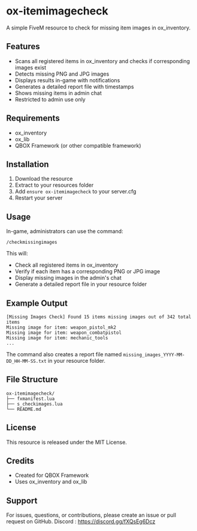# ox-itemimagecheck

A simple FiveM resource to check for missing item images in ox_inventory.

## Features

- Scans all registered items in ox_inventory and checks if corresponding images exist
- Detects missing PNG and JPG images
- Displays results in-game with notifications
- Generates a detailed report file with timestamps
- Shows missing items in admin chat
- Restricted to admin use only

## Requirements

- ox_inventory
- ox_lib
- QBOX Framework (or other compatible framework)

## Installation

1. Download the resource
2. Extract to your resources folder
3. Add `ensure ox-itemimagecheck` to your server.cfg
4. Restart your server

## Usage

In-game, administrators can use the command:
```
/checkmissingimages
```

This will:
- Check all registered items in ox_inventory
- Verify if each item has a corresponding PNG or JPG image
- Display missing images in the admin's chat
- Generate a detailed report file in your resource folder

## Example Output

```
[Missing Images Check] Found 15 items missing images out of 342 total items
Missing image for item: weapon_pistol_mk2
Missing image for item: weapon_combatpistol
Missing image for item: mechanic_tools
...
```

The command also creates a report file named `missing_images_YYYY-MM-DD_HH-MM-SS.txt` in your resource folder.

## File Structure

```
ox-itemimagecheck/
├── fxmanifest.lua
├── s_checkimages.lua
└── README.md
```

## License

This resource is released under the MIT License.

## Credits

- Created for QBOX Framework
- Uses ox_inventory and ox_lib

## Support

For issues, questions, or contributions, please create an issue or pull request on GitHub.
Discord : https://discord.gg/fXQsEg6Dcz
